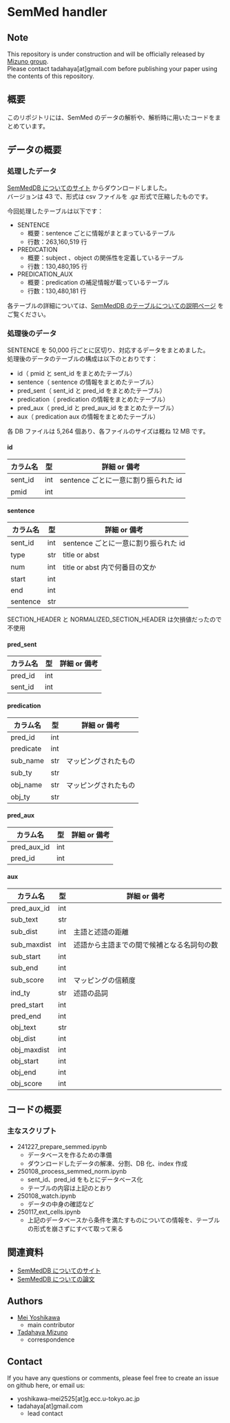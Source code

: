 # SemMed handler

## Note
This repository is under construction and will be officially released by [Mizuno group](https://github.com/mizuno-group).  
Please contact tadahaya[at]gmail.com before publishing your paper using the contents of this repository. 

## 概要

このリポジトリには、SemMed のデータの解析や、解析時に用いたコードをまとめています。

## データの概要

### 処理したデータ

[SemMedDB についてのサイト](https://lhncbc.nlm.nih.gov/ii/tools/SemRep_SemMedDB_SKR/SemMedDB_download.html) からダウンロードしました。  
バージョンは 43 で、形式は csv ファイルを .gz 形式で圧縮したものです。

今回処理したテーブルは以下です：

* SENTENCE
    * 概要：sentence ごとに情報がまとまっているテーブル
    * 行数：263,160,519 行
* PREDICATION
    * 概要：subject 、object の関係性を定義しているテーブル
    * 行数：130,480,195 行
* PREDICATION_AUX
    * 概要：predication の補足情報が載っているテーブル
    * 行数：130,480,181 行

各テーブルの詳細については、[SemMedDB のテーブルについての説明ページ](https://lhncbc.nlm.nih.gov/ii/tools/SemRep_SemMedDB_SKR/dbinfo.html) をご覧ください。

### 処理後のデータ

SENTENCE を 50,000 行ごとに区切り、対応するデータをまとめました。  
処理後のデータのテーブルの構成は以下のとおりです：  

* id（ pmid と sent_id をまとめたテーブル）
* sentence（ sentence の情報をまとめたテーブル）
* pred_sent（ sent_id と pred_id をまとめたテーブル）
* predication（ predication の情報をまとめたテーブル）
* pred_aux（ pred_id と pred_aux_id をまとめたテーブル）
* aux（ predication aux の情報をまとめたテーブル）

各 DB ファイルは 5,264 個あり、各ファイルのサイズは概ね 12 MB です。

#### id

|カラム名|型|詳細 or 備考|
|---|---|---|
|sent_id|int|sentence ごとに一意に割り振られた id|
|pmid|int||

#### sentence

|カラム名|型|詳細 or 備考|
|---|---|---|
|sent_id|int|sentence ごとに一意に割り振られた id|
|type|str|title or abst|
|num|int|title or abst 内で何番目の文か|
|start|int||
|end|int||
|sentence|str||

SECTION_HEADER と NORMALIZED_SECTION_HEADER は欠損値だったので不使用

#### pred_sent

|カラム名|型|詳細 or 備考|
|---|---|---|
|pred_id|int||
|sent_id|int||

#### predication

|カラム名|型|詳細 or 備考|
|---|---|---|
|pred_id|int||
|predicate|int||
|sub_name|str|マッピングされたもの|
|sub_ty|str||
|obj_name|str|マッピングされたもの|
|obj_ty|str||

#### pred_aux

|カラム名|型|詳細 or 備考|
|---|---|---|
|pred_aux_id|int||
|pred_id|int||

#### aux

|カラム名|型|詳細 or 備考|
|---|---|---|
|pred_aux_id|int||
|sub_text|str||
|sub_dist|int|主語と述語の距離|
|sub_maxdist|int|述語から主語までの間で候補となる名詞句の数|
|sub_start|int||
|sub_end|int||
|sub_score|int|マッピングの信頼度|
|ind_ty|str|述語の品詞|
|pred_start|int||
|pred_end|int||
|obj_text|str||
|obj_dist|int||
|obj_maxdist|int||
|obj_start|int||
|obj_end|int||
|obj_score|int||

## コードの概要

### 主なスクリプト

* 241227_prepare_semmed.ipynb
    * データベースを作るための準備
    * ダウンロードしたデータの解凍、分割、DB 化、index 作成
* 250108_process_semmed_norm.ipynb
    * sent_id、pred_id をもとにデータベース化
    * テーブルの内容は上記のとおり
* 250108_watch.ipynb
    * データの中身の確認など
* 250117_ext_cells.ipynb
    * 上記のデータベースから条件を満たすものについての情報を、テーブルの形式を崩さずにすべて取って来る

## 関連資料

* [SemMedDB についてのサイト](https://lhncbc.nlm.nih.gov/ii/tools/SemRep_SemMedDB_SKR/SemMedDB_download.html)
* [SemMedDB についての論文](https://lhncbc.nlm.nih.gov/ii/tools/SemRep_SemMedDB_SKR/SemMed.html)

## Authors
- [Mei Yoshikawa](https://github.com/KaijuAtUT)  
    - main contributor  
- [Tadahaya Mizuno](https://github.com/tadahayamiz)  
    - correspondence  

## Contact
If you have any questions or comments, please feel free to create an issue on github here, or email us:  
- yoshikawa-mei2525[at]g.ecc.u-tokyo.ac.jp
- tadahaya[at]gmail.com  
    - lead contact  
